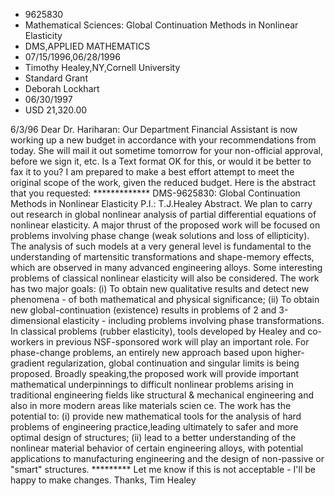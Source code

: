 
* 9625830
* Mathematical Sciences: Global Continuation Methods in Nonlinear Elasticity
* DMS,APPLIED MATHEMATICS
* 07/15/1996,06/28/1996
* Timothy Healey,NY,Cornell University
* Standard Grant
* Deborah Lockhart
* 06/30/1997
* USD 21,320.00

6/3/96 Dear Dr. Hariharan: Our Department Financial Assistant is now working up
a new budget in accordance with your recommendations from today. She will mail
it out sometime tomorrow for your non-official approval, before we sign it, etc.
Is a Text format OK for this, or would it be better to fax it to you? I am
prepared to make a best effort attempt to meet the original scope of the work,
given the reduced budget. Here is the abstract that you requested: *************
DMS-9625830: Global Continuation Methods in Nonlinear Elasticity P.I.:
T.J.Healey Abstract. We plan to carry out research in global nonlinear analysis
of partial differential equations of nonlinear elasticity. A major thrust of the
proposed work will be focused on problems involving phase change (weak solutions
and loss of ellipticity). The analysis of such models at a very general level is
fundamental to the understanding of martensitic transformations and shape-memory
effects, which are observed in many advanced engineering alloys. Some
interesting problems of classical nonlinear elasticity will also be considered.
The work has two major goals: (i) To obtain new qualitative results and detect
new phenomena - of both mathematical and physical significance; (ii) To obtain
new global-continuation (existence) results in problems of 2 and 3-dimensional
elasticity - including problems involving phase transformations. In classical
problems (rubber elasticity), tools developed by Healey and co-workers in
previous NSF-sponsored work will play an important role. For phase-change
problems, an entirely new approach based upon higher-gradient regularization,
global continuation and singular limits is being proposed. Broadly speaking,the
proposed work will provide important mathematical underpinnings to difficult
nonlinear problems arising in traditional engineering fields like structural &
mechanical engineering and also in more modern areas like materials scien ce.
The work has the potential to: (i) provide new mathematical tools for the
analysis of hard problems of engineering practice,leading ultimately to safer
and more optimal design of structures; (ii) lead to a better understanding of
the nonlinear material behavior of certain engineering alloys, with potential
applications to manufacturing engineering and the design of non-passive or
"smart" structures. ********* Let me know if this is not acceptable - I'll be
happy to make changes. Thanks, Tim Healey
